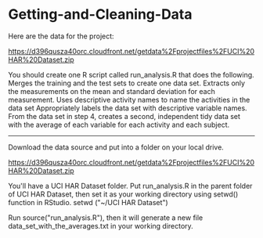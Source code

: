 Getting-and-Cleaning-Data
=========================

Here are the data for the project: 

https://d396qusza40orc.cloudfront.net/getdata%2Fprojectfiles%2FUCI%20HAR%20Dataset.zip 

 You should create one R script called run_analysis.R that does the following. 
Merges the training and the test sets to create one data set.
Extracts only the measurements on the mean and standard deviation for each measurement. 
Uses descriptive activity names to name the activities in the data set
Appropriately labels the data set with descriptive variable names. 
From the data set in step 4, creates a second, independent tidy data set with the average of each variable for each activity and each subject.

---

Download the data source and put into a folder on your local drive.

https://d396qusza40orc.cloudfront.net/getdata%2Fprojectfiles%2FUCI%20HAR%20Dataset.zip 

You'll have a UCI HAR Dataset folder.
Put run_analysis.R in the parent folder of UCI HAR Dataset, then set it as your working directory using setwd() function in RStudio.  setwd ("~/UCI HAR Dataset") 

Run source("run_analysis.R"), then it will generate a new file  data_set_with_the_averages.txt in your working directory.
